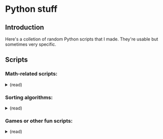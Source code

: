 # Python stuff

## Introduction

Here's a colletion of random Python scripts that I made. They're usable but sometimes very specific.

## Scripts

### Math-related scripts:
<details>
    <summary>(read)</summary>

- ### [algebraicToTrigonometric.py](./Scrpits/math/algebraicToTrigonometric.py)   
    This script converts a complex number's algebraic expression to its trigonometric form.   
    The `convert` function takes 2 arguments that define the `reNumber` and `imNumber`.

- ### [concentricCircles.py](./Scrpits/math/concentricCircles.py)
    This script asks for user input and calculates the area of concentric circles.
    The radiuses can either have the same distance between them, or be specified individually.
    The user is warned if the values provided aren't sorted correctly.
</details>

### Sorting algorithms:
<details>
    <summary>(read)</summary>

- ### [bogo_sort.py](./Scrpits/sorting-algorithms/bogo.py)   
    This script implements the bogo sort algorithm. It shuffles the list randomly until it is sorted.

- ### [insertion_sort.py](./Scrpits/sorting-algorithms/insertion.py)   
    This script implements the insertion sort algorithm. It sorts the list by gradually building a sorted part of the list.

- ### [selection_sort.py](./Scrpits/sorting-algorithms/selection.py)
    This script implements the selection sort algorithm. It sorts the list by repeatedly finding the smallest element and putting it at the beginning.
</details>

### Games or other fun scripts:
<details>
    <summary>(read)</summary>

- ### [mastermind.py](./Scrpits/fun-games/mastermind.py)
    This is a simple mastermind game. Some parameters can be changed, like the amount of different pegs available, the sequence length or the amount of allowed tries. A score is added to a counter depending on the amount of turns used. Some common input errors like wrong characters or wrong length are handeled.
    For now duplicates in inputs aren't available and return an error.
    The game also has a difficulty level choice that affects the score gained.
    A custom difficulty should be added as well as a combo system.

- ### [coinChoice.py](./Scrpits/fun-games/coinChoice.py)   
    This scripts chooses an item from a list.    
    But the twist it that it does it by flipping a coin (represented by `random.randint(0, 1)`)    
    It divides the list in two until it only contains one element. But this means that it's not completely random: for that reason we first have to shuffle the list with `random.shuffle(items)` but it kind of ruins the point of only doing it with a coin toss.
</details>

